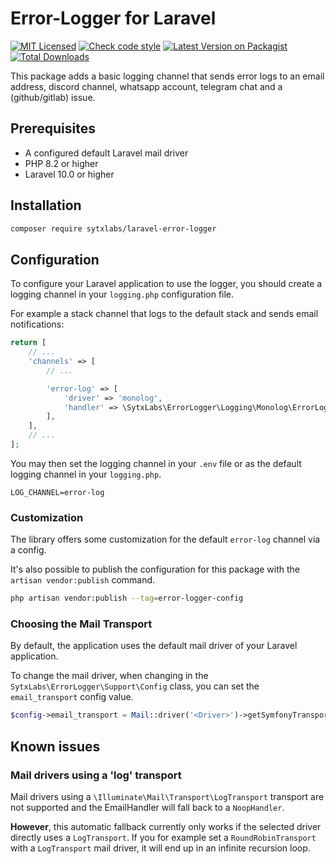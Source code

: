 # Error-Logger for Laravel

[![MIT Licensed](https://img.shields.io/badge/License-MIT-brightgreen.svg?style=flat-square)](LICENSE.md)
[![Check code style](https://github.com/SytxLabs/Laravel-Error-Logger/actions/workflows/code-style.yml/badge.svg?style=flat-square)](https://github.com/SytxLabs/Laravel-Error-Logger/actions/workflows/code-style.yml)
[![Latest Version on Packagist](https://poser.pugx.org/sytxlabs/laravel-error-logger/v/stable?format=flat-square)](https://packagist.org/packages/sytxlabs/laravel-error-logger)
[![Total Downloads](https://poser.pugx.org/sytxlabs/laravel-error-logger/downloads?format=flat-square)](https://packagist.org/packages/sytxlabs/laravel-error-logger)


This package adds a basic logging channel that sends error logs to an email address, discord channel, whatsapp account, telegram chat and a (github/gitlab) issue.

## Prerequisites

* A configured default Laravel mail driver
* PHP 8.2 or higher
* Laravel 10.0 or higher

## Installation

```sh
composer require sytxlabs/laravel-error-logger
```

## Configuration

To configure your Laravel application to use the logger, you should create a logging channel in your `logging.php`
configuration file.

For example a stack channel that logs to the default stack and sends email notifications:

```php
return [
    // ...
    'channels' => [
        // ...    

        'error-log' => [
            'driver' => 'monolog',
            'handler' => \SytxLabs\ErrorLogger\Logging\Monolog\ErrorLogHandler::class,
        ],
    ],
    // ...    
];
```

You may then set the logging channel in your `.env` file or as the default logging channel in your `logging.php`.

```dotenv
LOG_CHANNEL=error-log
```

### Customization

The library offers some customization for the default `error-log` channel via a config.

It's also possible to publish the configuration for this package with the `artisan vendor:publish` command.

```sh
php artisan vendor:publish --tag=error-logger-config
```

### Choosing the Mail Transport

By default, the application uses the default mail driver of your Laravel application.

To change the mail driver, when changing in the `SytxLabs\ErrorLogger\Support\Config` class, you can set the `email_transport` config value.
    
```php
$config->email_transport = Mail::driver('<Driver>')->getSymfonyTransport();
```

## Known issues

### Mail drivers using a 'log' transport

Mail drivers using a `\Illuminate\Mail\Transport\LogTransport` transport are not supported and the EmailHandler will
fall back to a `NoopHandler`.

**However**, this automatic fallback currently only works if the selected driver directly uses a `LogTransport`.
If you for example set a `RoundRobinTransport` with a `LogTransport` mail driver, it will end up in
an infinite recursion loop. 
